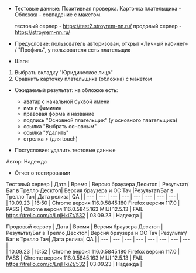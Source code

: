 * Тестовые данные: Позитивная проверка. Карточка плательщика - Обложка - совпадение с макетом.

	тестовый сервер - https://test2.stroyrem-nn.ru/   продовый сервер - https://stroyrem-nn.ru/

* Предусловие: пользователь авторизован, открыт «Личный кабинет» / "Профиль", у пользователя есть плательщик

* Шаги:
1.	Выбрать вкладку "Юридическое лицо"
2.  Сравнить карточку плательщика (обложка) с макетом

* Ожидаемый результат: на обложке есть:
	- аватар с начальной буквой имени
	- имя и фамилия
	- правовая форма и название
	- подпись "Основной плательщик" (у основного плательщика)
	- ссылка "Выбрать основным"
	- ссылка "Удалить"
	- стрелка > (для touch)

* Постусловие: удалить тестовые данные

Автор: Надежда
	
* Отчет о тестировании
  
Тестовый сервер
| Дата | Время | Версия браузера Десктоп | Результат/Баг в Трелло Десктоп|  Версия браузера и ОС Тач |Результат/Баг в Трелло Тач| Дата релиза| QA  |
| --- | --- | --- | --- |  --- | --- | --- | --- |   
| 10.09.23 | 16:50 | Chrome версия 116.0.5845.180 Firefox версия 117.0 | PASS | Chrome версия 116.0.5845.163 MIUI 12.5.13 | FAIL https://trello.com/c/LnjHkiZt/532 | 03.09.23 | Надежда |  

Продовый сервер
| Дата | Время | Версия браузера Десктоп | Результат/Баг в Трелло Десктоп|  Версия браузера и ОС Тач |Результат/Баг в Трелло Тач| Дата релиза| QA |
| --- | --- | --- | --- |  --- | --- | --- | --- |   
| 10.09.23 | 16:52 | Chrome версия 116.0.5845.180 Firefox версия 117.0 | PASS | Chrome версия 116.0.5845.163 MIUI 12.5.13 | FAIL https://trello.com/c/LnjHkiZt/532 | 03.09.23 | Надежда |